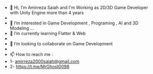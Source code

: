 - 👋 Hi, I’m Amirreza Saiah and I'm Working as 2D/3D Game Developer with Unity Engine more than 4 years
- 
- 👀 I’m interested in Game Development , Programing , AI and 3D Modeling ...
- 🌱 I’m currently learning Flatter & Web 
- 
- 💞️ I’m looking to collaborate on Game Development
- 
- 📫 How to reach me :
-   1- amirreza2000saiah@gmail.com
-   2- https://t.me/MrGhost0098 



<!---
Amirreza-Saiah/Amirreza-Saiah is a ✨ special ✨ repository because its `README.md` (this file) appears on your GitHub profile.
You can click the Preview link to take a look at your changes.
--->
